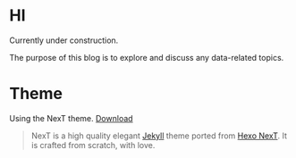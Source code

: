 # HI

Currently under construction.

The purpose of this blog is to explore and discuss any data-related topics.


# Theme

Using the NexT theme. [Download](https://github.com/iissnan/hexo-theme-next)

> NexT is a high quality elegant [Jekyll](https://jekyllrb.com) theme ported from [Hexo NexT](https://github.com/iissnan/hexo-theme-next). It is crafted from scratch, with love.

